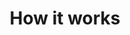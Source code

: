 ---
title: How it works
parent: How it works
nav_order: 2
permalink: /docs/how_it_works.html
layout: tiles
has_children: true
hide_content: true
tiles:
  - title: Architecture
    description: Architecture
    # description: both 20s restructures in multiple pages + DFS (currently no page), smart agents 
    icon: fish
    link: /docs/how_it_works/architecture.html

  - title: Services
    description: Services
    # description: smart contracts, Mailbox, ENS, Profile, BusinessCenter, Verifications (identity), on behalf
    icon: cookie
    link: /docs/how_it_works/services.html

  - title: Security
    description: Security
    icon: eye
    link: /docs/how_it_works/securityaes.html

  - title: Authority Nodes
    description: Authority Nodes
    # description: governance, scalability, auth node
    icon: compass
    link: /docs/how_it_works/authoritynode.html

  - title: Changelog
    description: Changelog
    icon: ghost
    link: /docs/how_it_works/changelog_chain.html
---